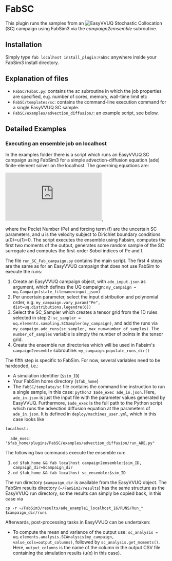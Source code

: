 # FabSC
This plugin runs the samples from an ![EasyVVUQ](https://github.com/UCL-CCS/EasyVVUQ) Stochastic Collocation (SC) campaign using FabSim3 via the *campaign2emsemble* subroutine.

## Installation
Simply type `fab localhost install_plugin:FabSC` anywhere inside your FabSim3 install directory.

## Explanation of files
+ `FabSC/FabSC.py`: contains the *sc* subroutine in which the job properties are specified, e.g. number of cores, memory, wall-time limit etc
+ `FabSC/templates/sc`: contains the command-line execution command for a single EasyVVUQ SC sample.
+ `FabSC/examples/advection_diffusion/`: an example script, see below.

## Detailed Examples

### Executing an ensemble job on localhost
In the examples folder there is a script which runs an EasyVVUQ SC campaign using FabSim3 for a simple advection-diffusion equation (ade) finite-element solver on the localhost. The governing equations are:

![equation](https://latex.codecogs.com/gif.latex?%5Cfrac%7Bdu%7D%7Bdx%7D%20&plus;%20%5Cfrac%7B1%7D%7BPe%7D%5Cfrac%7Bd%5E2u%7D%7Bdx%7D%20%3D%20f),

where the Peclet Number (Pe) and forcing term (f) are the uncertain SC parameters, and u is the velocity subject to Dirichlet boundary conditions u(0)=u(1)=0. The script executes the ensemble using Fabsim, computes the first two moments of the output, generates some random sample of the SC surrogate and computes the first-order Sobol indices of Pe and f.

The file `run_SC_Fab_campaign.py` contains the main script. The first 4 steps are the same as for an EasyVVUQ campaign that does not use FabSim to execute the runs:
 1. Create an EasyVVUQ campaign object, with `ade_input.json` as argument, which defines the UQ campaign:
 `my_campaign = uq.Campaign(state_filename=input_json)`
 2. Per uncertain parameter, select the input distribution and polynomial order, e.g. `my_campaign.vary_param("Pe", dist=uq.distributions.legendre(6))`
 3. Select the SC_Sampler which creates a tensor grid from the 1D rules selected in step 2: `sc_sampler = uq.elements.sampling.SCSampler(my_campaign)`, and add the runs via `my_campaign.add_runs(sc_sampler, max_num=number_of_samples)`. The `number_of_samples` variable is simply the number of points in the tensor grid.
 4. Create the ensemble run directories which will be used in Fabsim's `campaign2ensemble` subroutine: `my_campaign.populate_runs_dir()`
 
The fifth step is specific to FabSim. For now, several variables need to be hardcoded, i.e.: 
 + A simulation identifier (`$sim_ID`)
 + Your FabSim home directory (`$fab_home`)
 + The `FabSC/template/sc` file contains the command line instruction to run a single sample, in this case: `python3 $ade_exec ade_in.json`. Here, `ade_in.json` is just the input file with the parameter values generated by EasyVVUQ. Furthermore, `$ade_exec` is the full path to the Python script which runs the advection diffusion equation at the parameters of `ade_in.json`. It is defined in `deploy/machines_user.yml`, which in this case looks like
 
`localhost:`

 &nbsp;&nbsp;&nbsp;&nbsp;`ade_exec: "$fab_home/plugins/FabSC/examples/advection_diffusion/run_ADE.py"`
 
 The following two commands execute the ensemble run:
 
 1. `cd $fab_home && fab localhost campaign2ensemble:$sim_ID, campaign_dir=$campaign_dir`
 2. `cd $fab_home && fab localhost sc_ensemble:$sim_ID`
 
The run directory `$campaign_dir` is available from the EasyVVUQ object. The FabSim results directory (`~/FanSim3/results`) has the same structure as the EasyVVUQ run directory, so the results can simply be copied back, in this case via

`cp -r ~/FabSim3/results/ade_example1_localhost_16/RUNS/Run_* $campaign_dir/runs`

Afterwards, post-processing tasks in EasyVVUQ can be undertaken:
+ To compute the mean and variance of the output use: `sc_analysis = uq.elements.analysis.SCAnalysis(my_campaign, value_cols=output_columns)`, followed by `sc_analysis.get_moments()`. Here, `output_columns` is the name of the column in the output CSV file containing the simulation results (u(x) in this case). 
